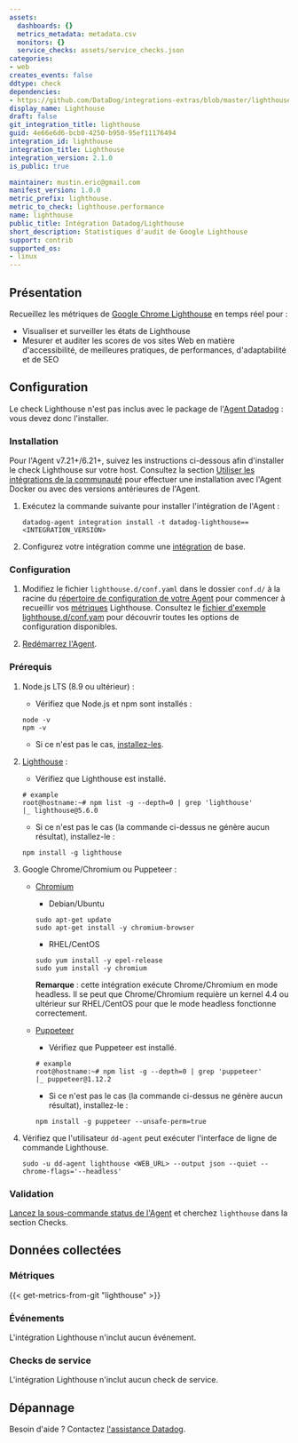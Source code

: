 ```yaml
---
assets:
  dashboards: {}
  metrics_metadata: metadata.csv
  monitors: {}
  service_checks: assets/service_checks.json
categories:
- web
creates_events: false
ddtype: check
dependencies:
- https://github.com/DataDog/integrations-extras/blob/master/lighthouse/README.md
display_name: Lighthouse
draft: false
git_integration_title: lighthouse
guid: 4e66e6d6-bcb0-4250-b950-95ef11176494
integration_id: lighthouse
integration_title: Lighthouse
integration_version: 2.1.0
is_public: true

maintainer: mustin.eric@gmail.com
manifest_version: 1.0.0
metric_prefix: lighthouse.
metric_to_check: lighthouse.performance
name: lighthouse
public_title: Intégration Datadog/Lighthouse
short_description: Statistiques d'audit de Google Lighthouse
support: contrib
supported_os:
- linux
---
```




## Présentation

Recueillez les métriques de [Google Chrome Lighthouse][1] en temps réel pour :

- Visualiser et surveiller les états de Lighthouse
- Mesurer et auditer les scores de vos sites Web en matière d'accessibilité, de meilleures pratiques, de performances, d'adaptabilité et de SEO

## Configuration

Le check Lighthouse n'est pas inclus avec le package de l'[Agent Datadog][2] : vous devez donc l'installer.

### Installation

Pour l'Agent v7.21+/6.21+, suivez les instructions ci-dessous afin d'installer le check Lighthouse sur votre host. Consultez la section [Utiliser les intégrations de la communauté][3] pour effectuer une installation avec l'Agent Docker ou avec des versions antérieures de l'Agent.

1. Exécutez la commande suivante pour installer l'intégration de l'Agent :

   ```shell
   datadog-agent integration install -t datadog-lighthouse==<INTEGRATION_VERSION>
   ```

2. Configurez votre intégration comme une [intégration][4] de base.

### Configuration

1. Modifiez le fichier `lighthouse.d/conf.yaml` dans le dossier `conf.d/` à la racine du [répertoire de configuration de votre Agent][5] pour commencer à recueillir vos [métriques](#metriques) Lighthouse.
   Consultez le [fichier d'exemple lighthouse.d/conf.yam][6] pour découvrir toutes les options de configuration disponibles.

2. [Redémarrez l'Agent][7].

### Prérequis

1. Node.js LTS (8.9 ou ultérieur) :
   - Vérifiez que Node.js et npm sont installés :

   ```shell
   node -v
   npm -v
   ```

   - Si ce n'est pas le cas, [installez-les][8].

2. [Lighthouse][9] :
   - Vérifiez que Lighthouse est installé.

   ```shell
   # example
   root@hostname:~# npm list -g --depth=0 | grep 'lighthouse'
   |_ lighthouse@5.6.0
   ```

   - Si ce n'est pas le cas (la commande ci-dessus ne génère aucun résultat), installez-le :
   ```shell
   npm install -g lighthouse
   ```


3. Google Chrome/Chromium ou Puppeteer :

   - [Chromium][10]
      + Debian/Ubuntu

      ```shell
      sudo apt-get update
      sudo apt-get install -y chromium-browser
      ```

      + RHEL/CentOS

      ```shell
      sudo yum install -y epel-release
      sudo yum install -y chromium
      ```

      **Remarque** : cette intégration exécute Chrome/Chromium en mode headless. Il se peut que Chrome/Chromium requière un kernel 4.4 ou ultérieur sur RHEL/CentOS pour que le mode headless fonctionne correctement.

   - [Puppeteer][11]
      + Vérifiez que Puppeteer est installé.

      ```shell
      # example
      root@hostname:~# npm list -g --depth=0 | grep 'puppeteer'
      |_ puppeteer@1.12.2
      ```

      + Si ce n'est pas le cas (la commande ci-dessus ne génère aucun résultat), installez-le :

      ```shell
      npm install -g puppeteer --unsafe-perm=true
      ```

4. Vérifiez que l'utilisateur `dd-agent` peut exécuter l'interface de ligne de commande Lighthouse.

   ```shell
   sudo -u dd-agent lighthouse <WEB_URL> --output json --quiet --chrome-flags='--headless'
   ```

### Validation

[Lancez la sous-commande status de l'Agent][12] et cherchez `lighthouse` dans la section Checks.

## Données collectées

### Métriques
{{< get-metrics-from-git "lighthouse" >}}


### Événements

L'intégration Lighthouse n'inclut aucun événement.

### Checks de service

L'intégration Lighthouse n'inclut aucun check de service.

## Dépannage

Besoin d'aide ? Contactez [l'assistance Datadog][14].

[1]: https://developers.google.com/web/tools/lighthouse
[2]: https://app.datadoghq.com/account/settings#agent
[3]: https://docs.datadoghq.com/fr/agent/guide/use-community-integrations/
[4]: https://docs.datadoghq.com/fr/getting_started/integrations/
[5]: https://docs.datadoghq.com/fr/agent/guide/agent-configuration-files/#agent-configuration-directory
[6]: https://github.com/DataDog/integrations-extras/blob/master/lighthouse/datadog_checks/lighthouse/data/conf.yaml.example
[7]: https://docs.datadoghq.com/fr/agent/guide/agent-commands/#start-stop-and-restart-the-agent
[8]: https://nodejs.org/en/download
[9]: https://github.com/GoogleChrome/lighthouse
[10]: https://www.chromium.org/
[11]: https://github.com/GoogleChrome/puppeteer
[12]: https://docs.datadoghq.com/fr/agent/guide/agent-commands/#agent-status-and-information
[13]: https://github.com/DataDog/integrations-extras/blob/master/lighthouse/datadog_checks/lighthouse/metadata.csv
[14]: https://docs.datadoghq.com/fr/help/
